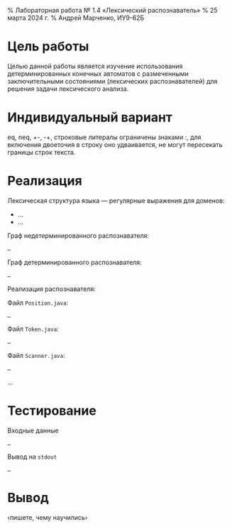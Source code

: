 % Лабораторная работа № 1.4 «Лексический распознаватель»
% 25 марта 2024 г.
% Андрей Марченко, ИУ9-62Б

# Цель работы
Целью данной работы является изучение использования детерминированных конечных автоматов с 
размеченными заключительными состояниями (лексических распознавателей) для решения задачи 
лексического анализа.

# Индивидуальный вариант
eq, neq, +-, -+, строковые литералы ограничены знаками :, для включения двоеточия в строку
оно удваивается, не могут пересекать границы строк текста.

# Реализация

Лексическая структура языка — регулярные выражения для доменов:

* …
* …

Граф недетерминированного распознавателя:

```dot
…
```

Граф детерминированного распознавателя:

```dot
…
```

Реализация распознавателя:

Файл `Position.java`:
```java
…
```

Файл `Token.java`:
```java
…
```

Файл `Scanner.java`:
```java
…
```

…

# Тестирование

Входные данные

```
…
```

Вывод на `stdout`

```
…
```

# Вывод
‹пишете, чему научились›